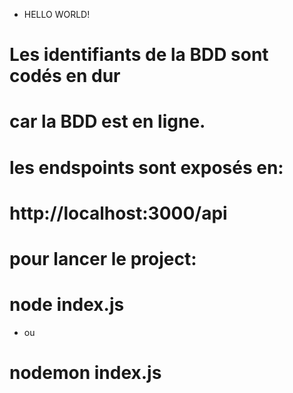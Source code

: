 * HELLO WORLD!
# Les identifiants de la BDD sont codés en dur
# car la BDD est en ligne.
# les endspoints sont exposés en:
# http://localhost:3000/api
# pour lancer le project:
# node index.js 
* ou
# nodemon index.js
